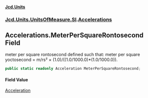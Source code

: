 #### [Jcd.Units](index.md 'index')

### [Jcd.Units.UnitsOfMeasure.SI](Jcd.Units.UnitsOfMeasure.SI.md 'Jcd.Units.UnitsOfMeasure.SI').[Accelerations](Accelerations.md 'Jcd.Units.UnitsOfMeasure.SI.Accelerations')

## Accelerations.MeterPerSquareRontosecond Field

meter per square rontosecond defined such that: meter per square yoctosecond = m/rs² ×
(1.0)/((1.0/1000.0)*(1.0/1000.0)).

```csharp
public static readonly Acceleration MeterPerSquareRontosecond;
```

#### Field Value

[Acceleration](Acceleration.md 'Jcd.Units.UnitTypes.Acceleration')